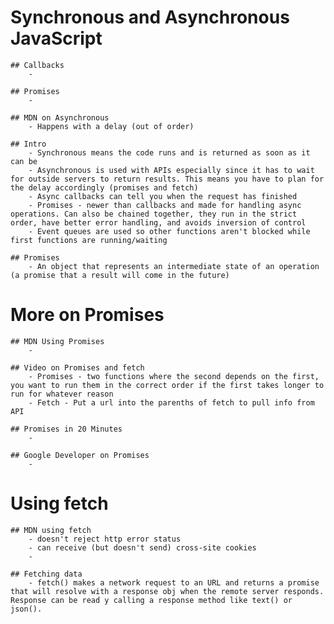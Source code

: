 # Synchronous and Asynchronous JavaScript
    ## Callbacks
        - 
    
    ## Promises 
        - 

    ## MDN on Asynchronous 
        - Happens with a delay (out of order)

    ## Intro 
        - Synchronous means the code runs and is returned as soon as it can be
        - Asynchronous is used with APIs especially since it has to wait for outside servers to return results. This means you have to plan for the delay accordingly (promises and fetch)
        - Async callbacks can tell you when the request has finished
        - Promises - newer than callbacks and made for handling async operations. Can also be chained together, they run in the strict order, have better error handling, and avoids inversion of control
        - Event queues are used so other functions aren't blocked while first functions are running/waiting

    ## Promises 
        - An object that represents an intermediate state of an operation (a promise that a result will come in the future)

# More on Promises
    ## MDN Using Promises 
        - 

    ## Video on Promises and fetch 
        - Promises - two functions where the second depends on the first, you want to run them in the correct order if the first takes longer to run for whatever reason
        - Fetch - Put a url into the parenths of fetch to pull info from API

    ## Promises in 20 Minutes 
        - 

    ## Google Developer on Promises 
        - 

# Using fetch
    ## MDN using fetch 
        - doesn't reject http error status
        - can receive (but doesn't send) cross-site cookies
        - 

    ## Fetching data
        - fetch() makes a network request to an URL and returns a promise that will resolve with a response obj when the remote server responds. Response can be read y calling a response method like text() or json().